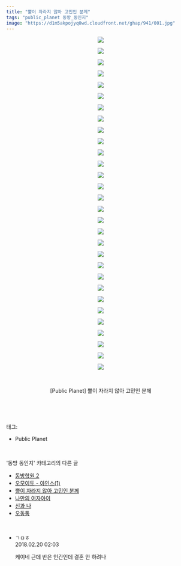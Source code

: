 ```yaml
---
title: "뿔이 자라지 않아 고민인 분께"
tags: "public_planet 동방_동인지"
image: "https://d1m5akpojyq0wd.cloudfront.net/ghap/941/001.jpg"
---
```

<div class="article">
<p style="text-align: center; clear: none; float: none;"><img src="{{ site.imgserver6 }}/ghap/941/001.jpg"/></p>
<p style="text-align: center; clear: none; float: none;"><img src="{{ site.imgserver6 }}/ghap/941/002.jpg"/></p>
<p style="text-align: center; clear: none; float: none;"><img src="{{ site.imgserver6 }}/ghap/941/003.jpg"/></p>
<p style="text-align: center; clear: none; float: none;"><img src="{{ site.imgserver6 }}/ghap/941/004.jpg"/></p>
<p style="text-align: center; clear: none; float: none;"><img src="{{ site.imgserver6 }}/ghap/941/005.jpg"/></p>
<p style="text-align: center; clear: none; float: none;"><img src="{{ site.imgserver6 }}/ghap/941/006.jpg"/></p>
<p style="text-align: center; clear: none; float: none;"><img src="{{ site.imgserver6 }}/ghap/941/007.jpg"/></p>
<p style="text-align: center; clear: none; float: none;"><img src="{{ site.imgserver6 }}/ghap/941/008.jpg"/></p>
<p style="text-align: center; clear: none; float: none;"><img src="{{ site.imgserver6 }}/ghap/941/009.jpg"/></p>
<p style="text-align: center; clear: none; float: none;"><img src="{{ site.imgserver6 }}/ghap/941/010.jpg"/></p>
<p style="text-align: center; clear: none; float: none;"><img src="{{ site.imgserver6 }}/ghap/941/011.jpg"/></p>
<p style="text-align: center; clear: none; float: none;"><img src="{{ site.imgserver6 }}/ghap/941/012.jpg"/></p>
<p style="text-align: center; clear: none; float: none;"><img src="{{ site.imgserver6 }}/ghap/941/013.jpg"/></p>
<p style="text-align: center; clear: none; float: none;"><img src="{{ site.imgserver6 }}/ghap/941/014.jpg"/></p>
<p style="text-align: center; clear: none; float: none;"><img src="{{ site.imgserver6 }}/ghap/941/015.jpg"/></p>
<p style="text-align: center; clear: none; float: none;"><img src="{{ site.imgserver6 }}/ghap/941/016.jpg"/></p>
<p style="text-align: center; clear: none; float: none;"><img src="{{ site.imgserver6 }}/ghap/941/017.jpg"/></p>
<p style="text-align: center; clear: none; float: none;"><img src="{{ site.imgserver6 }}/ghap/941/018.jpg"/></p>
<p style="text-align: center; clear: none; float: none;"><img src="{{ site.imgserver6 }}/ghap/941/019.jpg"/></p>
<p style="text-align: center; clear: none; float: none;"><img src="{{ site.imgserver6 }}/ghap/941/020.jpg"/></p>
<p style="text-align: center; clear: none; float: none;"><img src="{{ site.imgserver6 }}/ghap/941/021.jpg"/></p>
<p style="text-align: center; clear: none; float: none;"><img src="{{ site.imgserver6 }}/ghap/941/022.jpg"/></p>
<p style="text-align: center; clear: none; float: none;"><img src="{{ site.imgserver6 }}/ghap/941/023.jpg"/></p>
<p style="text-align: center; clear: none; float: none;"><img src="{{ site.imgserver6 }}/ghap/941/024.jpg"/></p>
<p style="text-align: center; clear: none; float: none;"><img src="{{ site.imgserver6 }}/ghap/941/025.jpg"/></p>
<p style="text-align: center; clear: none; float: none;"><img src="{{ site.imgserver6 }}/ghap/941/026.jpg"/></p>
<p style="text-align: center; clear: none; float: none;"><img src="{{ site.imgserver6 }}/ghap/941/027.jpg"/></p>
<p style="text-align: center; clear: none; float: none;"><img src="{{ site.imgserver6 }}/ghap/941/028.jpg"/></p>
<p style="text-align: center; clear: none; float: none;"><img src="{{ site.imgserver6 }}/ghap/941/029.jpg"/></p>
<p style="text-align: center; clear: none; float: none;"><img src="{{ site.imgserver6 }}/ghap/941/030.jpg"/></p>
<p style="text-align: center; clear: none; float: none;"><br/></p>
<p style="text-align: center; clear: none; float: none;">[Public Planet] 뿔이 자라지 않아 고민인 분께</p>
<p><br/></p>
</div><br/>
<div class="tagTrail">
<p>태그: </p>
<ul>
<li>Public Planet</li>
</ul>
</div><br/>
<div class="another">
<p>'동방 동인지' 카테고리의 다른 글</p>
<ul>
<li><a href="/ghap_943">동방학원 2</a></li>
<li><a href="/ghap_942">오모이토 - 아인스(1)</a></li>
<li><a href="/ghap_941">뿔이 자라지 않아 고민인 분께</a></li>
<li><a href="/ghap_940">나만의 여자아이</a></li>
<li><a href="/ghap_939">신과 나</a></li>
<li><a href="/ghap_938">오동통</a></li>
</ul>
</div><br/>
<div class="cb_module cb_fluid">
<div class="cb_wrt cb_profile">
<div class="comment">
<ul>
<li class="cb_thumb_off" id="comment15202903">
<div class="cb_comment_area">
<div class="cb_info_area">
<div class="cb_section">
<span class="cb_nick_name">ㄱㅁㅎ</span>
</div>
<div class="cb_section">
<span class="cb_date">2018.02.20 02:03 </span>
</div>
</div>
<div class="cb_dsc_comment">
<p class="cb_dsc">
											케이네 근데 반은 인간인데 결혼 안 하려나
										</p>
</div>
</div></li>
</ul>
</div>
</div><!-- commentList close -->
</div><br/>
